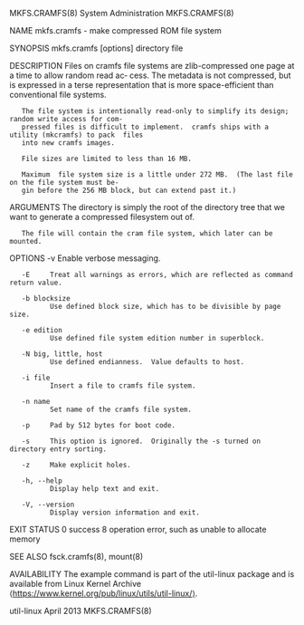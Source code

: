 MKFS.CRAMFS(8)                           System Administration                          MKFS.CRAMFS(8)

NAME
       mkfs.cramfs - make compressed ROM file system

SYNOPSIS
       mkfs.cramfs [options] directory file

DESCRIPTION
       Files  on  cramfs  file systems are zlib-compressed one page at a time to allow random read ac‐
       cess.  The metadata is not compressed, but is expressed in a terse representation that is  more
       space-efficient than conventional file systems.

       The file system is intentionally read-only to simplify its design; random write access for com‐
       pressed files is difficult to implement.  cramfs ships with a utility (mkcramfs) to pack  files
       into new cramfs images.

       File sizes are limited to less than 16 MB.

       Maximum  file system size is a little under 272 MB.  (The last file on the file system must be‐
       gin before the 256 MB block, but can extend past it.)

ARGUMENTS
       The directory is simply the root of the directory tree that we want to  generate  a  compressed
       filesystem out of.

       The file will contain the cram file system, which later can be mounted.

OPTIONS
       -v     Enable verbose messaging.

       -E     Treat all warnings as errors, which are reflected as command return value.

       -b blocksize
              Use defined block size, which has to be divisible by page size.

       -e edition
              Use defined file system edition number in superblock.

       -N big, little, host
              Use defined endianness.  Value defaults to host.

       -i file
              Insert a file to cramfs file system.

       -n name
              Set name of the cramfs file system.

       -p     Pad by 512 bytes for boot code.

       -s     This option is ignored.  Originally the -s turned on directory entry sorting.

       -z     Make explicit holes.

       -h, --help
              Display help text and exit.

       -V, --version
              Display version information and exit.

EXIT STATUS
              0      success
              8      operation error, such as unable to allocate memory

SEE ALSO
       fsck.cramfs(8), mount(8)

AVAILABILITY
       The  example  command  is  part  of  the  util-linux package and is available from Linux Kernel
       Archive ⟨https://www.kernel.org/pub/linux/utils/util-linux/⟩.

util-linux                                    April 2013                                MKFS.CRAMFS(8)
